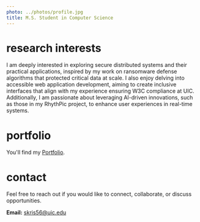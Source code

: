 ```yaml
---
photo: ../photos/profile.jpg
title: M.S. Student in Computer Science
---
```


# research interests

I am deeply interested in exploring secure distributed systems and their practical applications, inspired by my work on ransomware defense algorithms that protected critical data at scale. I also enjoy delving into accessible web application development, aiming to create inclusive interfaces that align with my experience ensuring W3C compliance at UIC. Additionally, I am passionate about leveraging AI-driven innovations, such as those in my RhythPic project, to enhance user experiences in real-time systems.

# portfolio

You'll find my [Portfolio](https://krishna-shri.github.io/personal_portfolio/).

# contact

Feel free to reach out if you would like to connect, collaborate, or discuss opportunities.

**Email:** [skris56@uic.edu](mailto:skris56@uic.edu)
